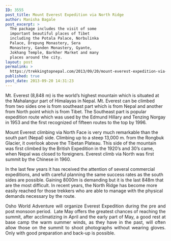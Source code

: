 ```yaml
---
ID: 3555
post_title: Mount Everest Expedition via North Ridge
author: Manisha Bagale
post_excerpt: >
  The package includes the visit of some
  important beautiful places of Tibet
  including the Potala Palace, Norbulinka
  Palace, Drepung Monastery, Sera
  Monastery, Ganden Monastery, Gyante,
  Jokhang Temple, Barkher Market and many
  places around the city.
layout: post
permalink: >
  https://trekkingtopnepal.com/2013/09/20/mount-everest-expedition-via-north-ridge/
published: true
post_date: 2013-09-20 14:31:23
---
```

Mt. Everest (8,848 m) is the world’s highest mountain which is situated at the Mahalangur part of Himalayas in Nepal. Mt. Everest can be climbed from two sides one is from southeast part which is from Nepal and another from North point which is from Tibet. The Southeast part is popular expedition route which was used by the Edmund Hillary and Tenzing Norgay in 1953 and the first recognized of fifteen routes to the top by 1996.

Mount Everest climbing via North Face is very much remarkable than the south part (Nepal) side. Climbing up to a steep 13,000 m. from the Rongbuk Glacier, it overlook above the Tibetan Plateau. This side of the mountain was first climbed by the British Expedition in the 1920’s and 30’s came, when Nepal was closed to foreigners. Everest climb via North was first summit by the Chinese in 1960.

<!--more-->

In the last few years it has received the attention of several commercial expeditions, and with careful planning the same success rates as the south sides are possible. Gaining 8000m is demanding but it is the last 848m that are the most difficult. In recent years, the North Ridge has become more easily reached for those trekkers who are able to manage with the physical demands necessary by the route.
<p style="text-align: justify;">Osho World Adventure will organize Everest Expedition during the pre and post monsoon period.  Late May offers the greatest chances of reaching the summit, after acclimatizing in April and the early part of May, a good rest at base camp the warm summer winds, as they have in the past, will often allow those on the summit to shoot photographs without wearing gloves. Only with good preparation and back-up is possible.</p>